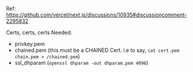 Ref: https://github.com/vercel/next.js/discussions/10935#discussioncomment-2295832

Certs, certs, certs
Needed: 
* privkey.pem
* chained.pem (this must be a CHAINED Cert. i.e to say, `cat cert.pem chain.pem > /chained.pem`)
* ssl_dhparam (`openssl dhparam -out dhparam.pem 4096`)
